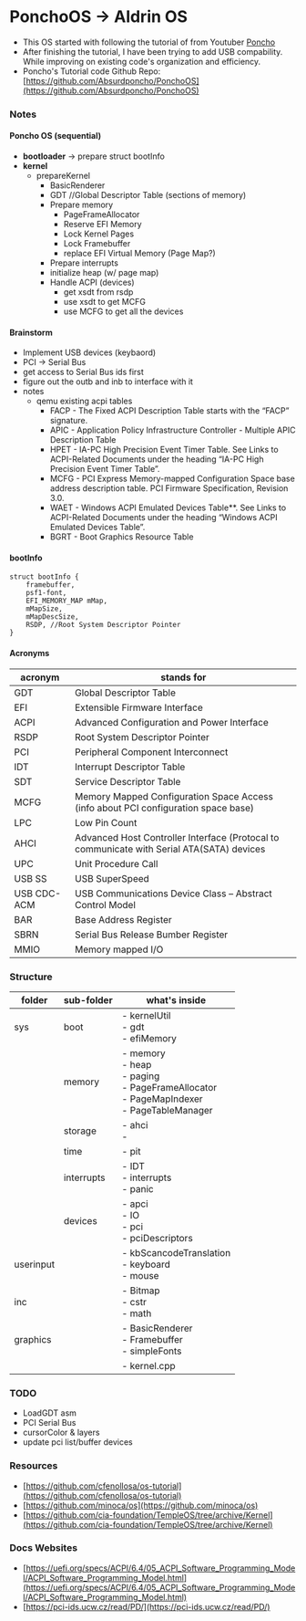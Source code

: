 # PonchoOS -> Aldrin OS
- This OS started with following the tutorial of from Youtuber [Poncho](https://www.youtube.com/channel/UC15iQ_QzTPxB6yGzzifJfKA)
- After finishing the tutorial, I have been trying to add USB compability. While improving on existing code's organization and efficiency.
- Poncho's Tutorial code Github Repo: [https://github.com/Absurdponcho/PonchoOS](https://github.com/Absurdponcho/PonchoOS)

### Notes
#### Poncho OS (sequential)
- __bootloader__ -> prepare struct bootInfo
- __kernel__
    - prepareKernel
        - BasicRenderer
        - GDT //Global Descriptor Table (sections of memory)
        - Prepare memory
            - PageFrameAllocator
            - Reserve EFI Memory
            - Lock Kernel Pages
            - Lock Framebuffer
            - replace EFI Virtual Memory (Page Map?)
        - Prepare interrupts
        - initialize heap (w/ page map)
        - Handle ACPI (devices)
            - get xsdt from rsdp
            - use xsdt to get MCFG
            - use MCFG to get all the devices

#### Brainstorm
- Implement USB devices (keybaord)
- PCI -> Serial Bus
- get access to Serial Bus ids first
- figure out the outb and inb to interface with it
- notes
    - qemu existing acpi tables
        - FACP - The Fixed ACPI Description Table starts with the “FACP” signature. 
        - APIC - Application Policy Infrastructure Controller - Multiple APIC Description Table
        - HPET - IA-PC High Precision Event Timer Table. See Links to ACPI-Related Documents under the heading “IA-PC High Precision Event Timer Table”.
        - MCFG - PCI Express Memory-mapped Configuration Space base address description table. PCI Firmware Specification, Revision 3.0.
        - WAET - Windows ACPI Emulated Devices Table**. See Links to ACPI-Related Documents under the heading “Windows ACPI Emulated Devices Table”.
        - BGRT - Boot Graphics Resource Table


#### bootInfo
```{cpp}
struct bootInfo {
    framebuffer,
    psf1-font,
    EFI_MEMORY_MAP mMap,
    mMapSize,
    mMapDescSize,
    RSDP, //Root System Descriptor Pointer
}
```

#### Acronyms
|acronym|stands for|
|---|---|
|GDT|Global Descriptor Table|
|EFI|Extensible Firmware Interface|
|ACPI|Advanced Configuration and Power Interface|
|RSDP|Root System Descriptor Pointer|
|PCI|Peripheral Component Interconnect|
|IDT|Interrupt Descriptor Table|
|SDT|Service Descriptor Table|
|MCFG|Memory Mapped Configuration Space Access (info about PCI configuration space base)|
|LPC|Low Pin Count|
|AHCI|Advanced Host Controller Interface (Protocal to communicate with Serial ATA(SATA) devices|
|UPC|Unit Procedure Call|
|USB SS|USB SuperSpeed|
|USB CDC-ACM|USB Communications Device Class – Abstract Control Model|
|BAR|Base Address Register|
|SBRN|Serial Bus Release Bumber Register|
|MMIO|Memory mapped I/O|

### Structure
|folder|sub-folder|what's inside|
|---    |---    |---|
|sys    |boot   |- kernelUtil<br/>- gdt<br/>- efiMemory
|       |memory |- memory<br/>- heap<br/>- paging<br/>- PageFrameAllocator<br/>- PageMapIndexer<br/>- PageTableManager
|       |storage|- ahci<br/>- 
|       |time   |- pit
|       |interrupts|- IDT<br/>- interrupts<br/>- panic<br/>
|       |devices|- apci<br/>- IO<br/>- pci<br/>- pciDescriptors
|userinput|     |- kbScancodeTranslation<br/>- keyboard<br/>- mouse<br/>
|inc    |       |- Bitmap<br/>- cstr<br/>- math<br/>
|graphics|      |- BasicRenderer<br/>- Framebuffer<br/>- simpleFonts
|       |       |- kernel.cpp<br/>

### TODO
- LoadGDT asm
- PCI Serial Bus
- cursorColor & layers
- update pci list/buffer devices


### Resources
- [https://github.com/cfenollosa/os-tutorial](https://github.com/cfenollosa/os-tutorial)
- [https://github.com/minoca/os](https://github.com/minoca/os)
- [https://github.com/cia-foundation/TempleOS/tree/archive/Kernel](https://github.com/cia-foundation/TempleOS/tree/archive/Kernel)


### Docs Websites
- [https://uefi.org/specs/ACPI/6.4/05_ACPI_Software_Programming_Model/ACPI_Software_Programming_Model.html](https://uefi.org/specs/ACPI/6.4/05_ACPI_Software_Programming_Model/ACPI_Software_Programming_Model.html)
- [https://pci-ids.ucw.cz/read/PD/](https://pci-ids.ucw.cz/read/PD/)
